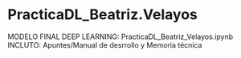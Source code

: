 # PracticaDL_Beatriz.Velayos
MODELO FINAL DEEP LEARNING: PracticaDL_Beatriz_Velayos.ipynb
INCLUTO: Apuntes/Manual de desrrollo y Memoria técnica
